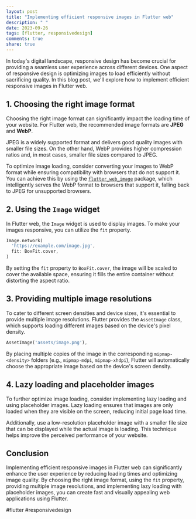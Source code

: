 ```yaml
---
layout: post
title: "Implementing efficient responsive images in Flutter web"
description: " "
date: 2023-09-26
tags: [flutter, responsivedesign]
comments: true
share: true
---
```


In today's digital landscape, responsive design has become crucial for providing a seamless user experience across different devices. One aspect of responsive design is optimizing images to load efficiently without sacrificing quality. In this blog post, we'll explore how to implement efficient responsive images in Flutter web.

## 1. Choosing the right image format

Choosing the right image format can significantly impact the loading time of your website. For Flutter web, the recommended image formats are **JPEG** and **WebP**. 

JPEG is a widely supported format and delivers good quality images with smaller file sizes. On the other hand, WebP provides higher compression ratios and, in most cases, smaller file sizes compared to JPEG. 

To optimize image loading, consider converting your images to WebP format while ensuring compatibility with browsers that do not support it. You can achieve this by using the [`flutter_web_image`](https://pub.dev/packages/flutter_web_image) package, which intelligently serves the WebP format to browsers that support it, falling back to JPEG for unsupported browsers.

## 2. Using the `Image` widget

In Flutter web, the `Image` widget is used to display images. To make your images responsive, you can utilize the `fit` property. 

```dart
Image.network(
  'https://example.com/image.jpg',
  fit: BoxFit.cover,
)
```

By setting the `fit` property to `BoxFit.cover`, the image will be scaled to cover the available space, ensuring it fills the entire container without distorting the aspect ratio.

## 3. Providing multiple image resolutions

To cater to different screen densities and device sizes, it's essential to provide multiple image resolutions. Flutter provides the `AssetImage` class, which supports loading different images based on the device's pixel density.

```dart
AssetImage('assets/image.png'),
```

By placing multiple copies of the image in the corresponding `mipmap-<density>` folders (e.g., `mipmap-mdpi`, `mipmap-xhdpi`), Flutter will automatically choose the appropriate image based on the device's screen density.

## 4. Lazy loading and placeholder images

To further optimize image loading, consider implementing lazy loading and using placeholder images. Lazy loading ensures that images are only loaded when they are visible on the screen, reducing initial page load time.

Additionally, use a low-resolution placeholder image with a smaller file size that can be displayed while the actual image is loading. This technique helps improve the perceived performance of your website.

## Conclusion

Implementing efficient responsive images in Flutter web can significantly enhance the user experience by reducing loading times and optimizing image quality. By choosing the right image format, using the `fit` property, providing multiple image resolutions, and implementing lazy loading with placeholder images, you can create fast and visually appealing web applications using Flutter.

#flutter #responsivedesign